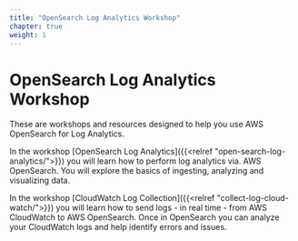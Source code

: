 ```yaml
---
title: "OpenSearch Log Analytics Workshop"
chapter: true
weight: 1
---
```


# OpenSearch Log Analytics Workshop

These are workshops and resources designed to help you use AWS OpenSearch for Log Analytics.

In the workshop [OpenSearch Log Analytics]({{<relref "open-search-log-analytics/">}}) you will learn how to perform log analytics via. AWS OpenSearch. You will explore the basics of ingesting, analyzing and visualizing data.

In the workshop [CloudWatch Log Collection]({{<relref "collect-log-cloud-watch/">}}) you will learn how to send logs - in real time - from AWS CloudWatch to AWS OpenSearch. Once in OpenSearch you can analyze your CloudWatch logs and help identify errors and issues.
